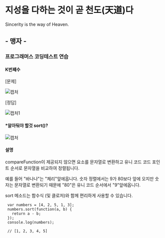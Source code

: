 # 지성을 다하는 것이 곧 천도(天道)다

Sincerity is the way of Heaven.

## - 맹자 -

### 프로그래머스 코딩테스트 연습

#### K번쨰수

[문제]

![캡처](https://user-images.githubusercontent.com/85468215/129233473-f02ef308-1b11-44b1-8854-8363a95d9302.PNG)

[정답]

![캡처1](https://user-images.githubusercontent.com/85468215/129233529-80c52940-07c5-42b2-b9fd-b5c23350a67b.PNG)

#### *알아둬야 할것 sort()?

![캡처](https://user-images.githubusercontent.com/85468215/129238196-3db60103-e8cc-4962-a73e-44ce80d0ea46.PNG)

#### 설명

compareFunction이 제공되지 않으면 요소를 문자열로 변환하고 유니 코드 코드 포인트 순서로 문자열을 비교하여 정렬됩니다. 

예를 들어 "바나나"는 "체리"앞에옵니다. 숫자 정렬에서는 9가 80보다 앞에 오지만 숫자는 문자열로 변환되기 때문에 "80"은 유니 코드 순서에서 "9"앞에옵니다.

sort 메소드는 함수식 (및 클로저)와 함께 편리하게 사용할 수 있습니다.

     var numbers = [4, 2, 5, 1, 3];
     numbers.sort(function(a, b) {
       return a - b;
     });
     console.log(numbers);

     // [1, 2, 3, 4, 5]
